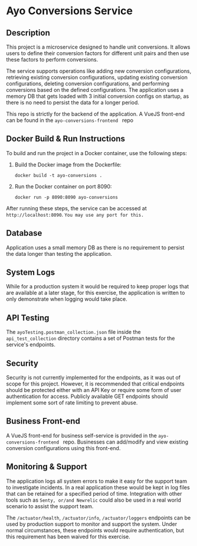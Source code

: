 # Ayo Conversions Service

## Description
This project is a microservice designed to handle unit conversions. It allows users to define their conversion factors for different unit pairs and then use these factors to perform conversions.

The service supports operations like adding new conversion configurations, retrieving existing conversion configurations, updating existing conversion configurations, deleting conversion configurations, and performing conversions based on the defined configurations.
The application uses a memory DB that gets loaded with 3 initial conversion configs on startup, as there is no need to persist the data for a longer period.  

This repo is strictly for the backend of the application.  A VueJS front-end can be found in the  ```ayo-conversions-frontend ``` repo       

## Docker Build & Run Instructions

To build and run the project in a Docker container, use the following steps:

1. Build the Docker image from the Dockerfile:

    ```
    docker build -t ayo-conversions .
    ```

2. Run the Docker container on port 8090:

    ```
    docker run -p 8090:8090 ayo-conversions
    ```

After running these steps, the service can be accessed at `http://localhost:8090`. ```You may use any port for this.```

## Database
Application uses a small memory DB as there is no requirement to persist the data longer than testing the application.

## System Logs
While for a production system it would be required to keep proper logs that are available at a later stage, for this exercise, the application is written to only demonstrate when logging would take place.

## API Testing

The `ayoTesting.postman_collection.json` file inside the `api_test_collection` directory contains a set of Postman tests for the service's endpoints.

## Security

Security is not currently implemented for the endpoints, as it was out of scope for this project. However, it is recommended that critical endpoints should be protected either with an API Key or require some form of user authentication for access.  Publicly available GET endpoints should implement some sort of rate limiting to prevent abuse.

## Business Front-end

A VueJS front-end for business self-service is provided in the ```ayo-conversions-frontend ``` repo. Businesses can add/modify and view existing conversion configurations using this front-end.

## Monitoring & Support

The application logs all system errors to make it easy for the support team to investigate incidents.  In a real application these would be kept in log files that can be retained for a specified period of time. Integration with other tools such as ```Senty, or/and Newrelic``` could also be used in a real world scenario to assist the support team.

The `/actuator/health`, `/actuator/info`, `/actuator/loggers` endpoints can be used by production support to monitor and support the system. Under normal circumstances, these endpoints would require authentication, but this requirement has been waived for this exercise.
